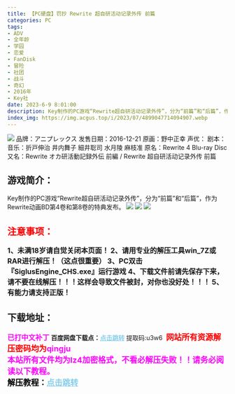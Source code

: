 ```yaml
---
title: 【PC硬盘】罚抄 Rewrite 超自研活动记录外传 前篇
categories: PC
tags:
- ADV
- 全年龄
- 学园
- 恋爱
- FanDisk
- 冒险
- 社团
- 战斗
- 奇幻
- 2016年
- Key社
date: 2023-6-9 8:01:00
description: Key制作的PC游戏“Rewrite超自研活动记录外传”，分为“前篇”和“后篇”，作为Rewrite动画BD第4卷和第8卷的特典发布。
index_img: https://img.acgus.top/i/2023/07/4899047714094907.webp
---
```

![](https://img.acgus.top/i/2023/07/4899047714094907.webp)
品牌：アニプレックス
发售日期：2016-12-21
原画：野中正幸
声优：
剧本：
音乐：折戸伸治 井内舞子 細井聡司 水月陵 麻枝准
原名：Rewrite 4 Blu-ray Disc
又名：Rewrite オカ研活動記録外伝 前編 / Rewrite 超自研活动记录外传 前篇

## 游戏简介：
Key制作的PC游戏“Rewrite超自研活动记录外传”，分为“前篇”和“后篇”，作为Rewrite动画BD第4卷和第8卷的特典发布。
![](https://img.acgus.top/i/2023/07/6bc2aeb5d6100845.webp)
![](https://img.acgus.top/i/2023/07/36a50686cb094915.webp)
![](https://img.acgus.top/i/2023/07/46bf372c47094910.webp)





## <font color=#FF0000 >注意事项：</font>
<font size=3><b>1、未满18岁请自觉关闭本页面！
2、请用专业的解压工具win_7Z或RAR进行解压！（这点很重要）
3、PC双击『SiglusEngine_CHS.exe』运行游戏
4、下载文件前请先保存下来，请不要在线解压！！！这样会导致文件被封，对你也没好处！！！
5、有能力请支持正版！</b></font>

## 下载地址：
<font color=#FF00FF size=3><b>已打中文补丁</b></font>
<b>百度网盘下载点：</b><a href="https://pan.baidu.com/s/1cdrHugYwkOaIxOl5bMwZkg?pwd=u3w6" style="color: #87CEEB;"><b>点击跳转</b></a> 提取码:u3w6
<a style="padding: 0" href="https://post.qingju.org/AD/"><img style="max-width:100%" src="https://img.acgus.top/i/2024/07/478f689b8021d8d499ab43d21acf137a.gif" alt=""></a>
<b><font color=#FF0000 size=4>网站所有资源解压密码均为</b></font><b><font color=#FF00FF size=4>qingju</font><font color=#FF0000 ></font></b><br><b><font color=#FF00FF size=4>本站所有文件均为lz4加密格式，不看必解压失败！！请务必阅读以下教程。</b></font><br><b><font color=#000 size=4>解压教程：</b><a href="https://post.qingju.org/tutorial/000/" style="color: #87CEEB;"><b>点击跳转</b></a>
